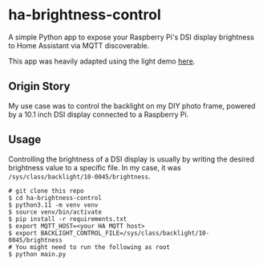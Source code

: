 # ha-brightness-control
A simple Python app to expose your Raspberry Pi's DSI display brightness 
to Home Assistant via MQTT discoverable.

This app was heavily adapted using the light demo 
[here](https://github.com/unixorn/ha-mqtt-discoverable?tab=readme-ov-file#usage-6).

## Origin Story
My use case was to control the backlight on my DIY photo frame, 
powered by a 10.1 inch DSI display connected to a Raspberry Pi.

## Usage
Controlling the brightness of a DSI display is usually by writing the
desired brightness value to a specific file. In my case, it was `/sys/class/backlight/10-0045/brightness`. 
```shell
# git clone this repo
$ cd ha-brightness-control
$ python3.11 -m venv venv
$ source venv/bin/activate
$ pip install -r requirements.txt
$ export MQTT_HOST=<your HA MQTT host>
$ export BACKLIGHT_CONTROL_FILE=/sys/class/backlight/10-0045/brightness 
# You might need to run the following as root
$ python main.py
```
